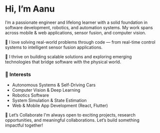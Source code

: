 # Hi, I’m Aanu

I’m a passionate engineer and lifelong learner with a solid foundation in software development, robotics, and automation systems. My work spans across mobile & web applications, sensor fusion, and computer vision.

🔧 I love solving real-world problems through code — from real-time control systems to intelligent sensor fusion applications.

🚀 I thrive on building scalable solutions and exploring emerging technologies that bridge software with the physical world.

### 🧠 Interests
- Autonomous Systems & Self-Driving Cars
- Computer Vision & Deep Learning
- Robotics Software
- System Simulation & State Estimation
- Web & Mobile App Development (React, Flutter)

💼 Let’s Collaborate
I'm always open to exciting projects, research opportunities, and meaningful collaborations. Let’s build something impactful together!
